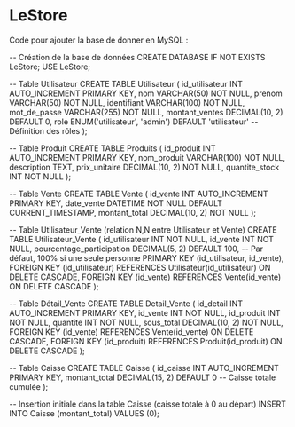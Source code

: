 # LeStore


Code pour ajouter la base de donner en MySQL : 

-- Création de la base de données
CREATE DATABASE IF NOT EXISTS LeStore;
USE LeStore;

-- Table Utilisateur
CREATE TABLE Utilisateur (
    id_utilisateur INT AUTO_INCREMENT PRIMARY KEY,
    nom VARCHAR(50) NOT NULL,
    prenom VARCHAR(50) NOT NULL,
	identifiant VARCHAR(100) NOT NULL,
    mot_de_passe VARCHAR(255) NOT NULL,
    montant_ventes DECIMAL(10, 2) DEFAULT 0,
    role ENUM('utilisateur', 'admin') DEFAULT 'utilisateur' -- Définition des rôles
);

-- Table Produit
CREATE TABLE Produits (
    id_produit INT AUTO_INCREMENT PRIMARY KEY,
    nom_produit VARCHAR(100) NOT NULL,
    description TEXT,
    prix_unitaire DECIMAL(10, 2) NOT NULL,
    quantite_stock INT NOT NULL
);

-- Table Vente
CREATE TABLE Vente (
    id_vente INT AUTO_INCREMENT PRIMARY KEY,
    date_vente DATETIME NOT NULL DEFAULT CURRENT_TIMESTAMP,
    montant_total DECIMAL(10, 2) NOT NULL
);

-- Table Utilisateur_Vente (relation N,N entre Utilisateur et Vente)
CREATE TABLE Utilisateur_Vente (
    id_utilisateur INT NOT NULL,
    id_vente INT NOT NULL,
    pourcentage_participation DECIMAL(5, 2) DEFAULT 100, -- Par défaut, 100% si une seule personne
    PRIMARY KEY (id_utilisateur, id_vente),
    FOREIGN KEY (id_utilisateur) REFERENCES Utilisateur(id_utilisateur) ON DELETE CASCADE,
    FOREIGN KEY (id_vente) REFERENCES Vente(id_vente) ON DELETE CASCADE
);

-- Table Détail_Vente
CREATE TABLE Detail_Vente (
    id_detail INT AUTO_INCREMENT PRIMARY KEY,
    id_vente INT NOT NULL,
    id_produit INT NOT NULL,
    quantite INT NOT NULL,
    sous_total DECIMAL(10, 2) NOT NULL,
    FOREIGN KEY (id_vente) REFERENCES Vente(id_vente) ON DELETE CASCADE,
    FOREIGN KEY (id_produit) REFERENCES Produit(id_produit) ON DELETE CASCADE
);

-- Table Caisse
CREATE TABLE Caisse (
    id_caisse INT AUTO_INCREMENT PRIMARY KEY,
    montant_total DECIMAL(15, 2) DEFAULT 0 -- Caisse totale cumulée
);

-- Insertion initiale dans la table Caisse (caisse totale à 0 au départ)
INSERT INTO Caisse (montant_total) VALUES (0);


